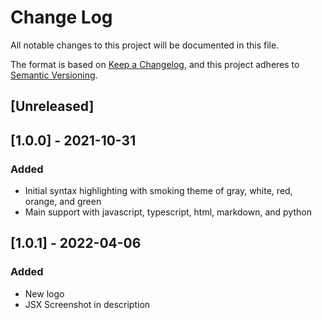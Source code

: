 # Change Log

All notable changes to this project will be documented in this file.

The format is based on [Keep a Changelog](https://keepachangelog.com/en/1.0.0/),
and this project adheres to [Semantic Versioning](https://semver.org/spec/v2.0.0.html).

## [Unreleased]

## [1.0.0] - 2021-10-31
### Added
- Initial syntax highlighting with smoking theme of gray, white, red, orange, and green
- Main support with javascript, typescript, html, markdown, and python


## [1.0.1] - 2022-04-06
### Added
- New logo
- JSX Screenshot in description

